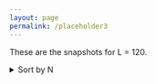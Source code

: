 ```yaml
---
layout: page
permalink: /placeholder3
---
```


These are the snapshots for L = 120. 

<details>
<summary>Sort by N</summary>

<details>
    <summary> N = 1000</summary>
   

     <details>
        <summary> N = 1000, r0 = 1.2 </summary>


          <details>
            <summary>N = 1000, r0 = 1.2, r1 = 0.0 r0</summary>
            <p float="left">

            <img src="{{ site.baseurl }}/images/snapshots/N1000/N1000L120rzero1.2r10.0rtheta0.05.png"  style="width: 420px;"/>
            <img src="{{ site.baseurl }}/images/snapshots/N1000/N1000L120rzero1.2r10.0rtheta0.1.png"  style="width: 420px;"/>
  
              </p>
                      <p float="left">

            <img src="{{ site.baseurl }}/images/snapshots/N1000/N1000L120rzero1.2r10.0rtheta0.5.png"  style="width: 420px;"/>
            <img src="{{ site.baseurl }}/images/snapshots/N1000/N1000L120rzero1.2r10.0rtheta5.0.png"  style="width: 420px;"/>
  
            
               </p>
           <p align = "center">
           1. TOP LEFT - r_theta = 0.05,2. TOP RIGHT - r_theta = 0.1, 3. BOTTOM LEFT- r_theta = 0.5, 4. BOTTOM RIGHT- r_theta = 5.0
          </p>
     
          </details>
          <details>
            <summary>N = 1000, r0 = 1.2, r1 = 0.1 r0 </summary>
                      <p float="left">

            <img src="{{ site.baseurl }}/images/snapshots/N1000/N1000L120rzero1.2r10.12rtheta0.05.png"  style="width: 420px;"/>
            <img src="{{ site.baseurl }}/images/snapshots/N1000/N1000L120rzero1.2r10.12rtheta0.1.png"  style="width: 420px;"/>
  
              </p>
                      <p float="left">

            <img src="{{ site.baseurl }}/images/snapshots/N1000/N1000L120rzero1.2r10.12rtheta0.5.png"  style="width: 420px;"/>
            <img src="{{ site.baseurl }}/images/snapshots/N1000/N1000L120rzero1.2r10.12rtheta5.0.png"  style="width: 420px;"/>
  
            
               </p>
           <p align = "center">
           1. TOP LEFT - r_theta = 0.05,2. TOP RIGHT - r_theta = 0.1, 3. BOTTOM LEFT- r_theta = 0.5, 4. BOTTOM RIGHT- r_theta = 5.0
          </p>
          </details>
          <details>
            <summary>N = 1000, r0 = 1.2, r1 = 0.5 r0 </summary>
                    <p float="left">

            <img src="{{ site.baseurl }}/images/snapshots/N1000/N1000L120rzero1.2r10.6rtheta0.05.png"  style="width: 420px;"/>
            <img src="{{ site.baseurl }}/images/snapshots/N1000/N1000L120rzero1.2r10.6rtheta0.1.png"  style="width: 420px;"/>
  
              </p>
                      <p float="left">

            <img src="{{ site.baseurl }}/images/snapshots/N1000/N1000L120rzero1.2r10.6rtheta0.5.png"  style="width: 420px;"/>
            <img src="{{ site.baseurl }}/images/snapshots/N1000/N1000L120rzero1.2r10.6rtheta5.0.png"  style="width: 420px;"/>
  
            
               </p>
           <p align = "center">
           1. TOP LEFT - r_theta = 0.05,2. TOP RIGHT - r_theta = 0.1, 3. BOTTOM LEFT- r_theta = 0.5, 4. BOTTOM RIGHT- r_theta = 5.0
          </p>
           </details>
       </details>

     <details>
        <summary>N = 1000, r0 = 5.7 </summary>


          <details>
            <summary>N = 1000, r0 = 5.7, r1 = 0.0 r0</summary>
                      <p float="left">

            <img src="{{ site.baseurl }}/images/snapshots/N1000/N1000L120rzero5.7r10.0rtheta0.05.png"  style="width: 420px;"/>
            <img src="{{ site.baseurl }}/images/snapshots/N1000/N1000L120rzero5.7r10.0rtheta0.1.png"  style="width: 420px;"/>
  
              </p>
                      <p float="left">

            <img src="{{ site.baseurl }}/images/snapshots/N1000/N1000L120rzero5.7r10.0rtheta0.5.png"  style="width: 420px;"/>
            <img src="{{ site.baseurl }}/images/snapshots/N1000/N1000L120rzero5.7r10.0rtheta5.0.png"  style="width: 420px;"/>
  
            
               </p>
           <p align = "center">
           1. TOP LEFT - r_theta = 0.05,2. TOP RIGHT - r_theta = 0.1, 3. BOTTOM LEFT- r_theta = 0.5, 4. BOTTOM RIGHT- r_theta = 5.0
          </p>
          </details>
          <details>
            <summary>N = 1000, r0 = 5.7, r1 = 0.1 r0</summary>
                      <p float="left">

            <img src="{{ site.baseurl }}/images/snapshots/N1000/N1000L120rzero5.7r10.5700000000000001rtheta0.05.png"  style="width: 420px;"/>
            <img src="{{ site.baseurl }}/images/snapshots/N1000/N1000L120rzero5.7r10.5700000000000001rtheta0.1.png"  style="width: 420px;"/>
  
              </p>
                      <p float="left">

            <img src="{{ site.baseurl }}/images/snapshots/N1000/N1000L120rzero5.7r10.5700000000000001rtheta0.5.png"  style="width: 420px;"/>
            <img src="{{ site.baseurl }}/images/snapshots/N1000/N1000L120rzero5.7r10.5700000000000001rtheta5.0.png"  style="width: 420px;"/>
  
            
               </p>
           <p align = "center">
           1. TOP LEFT - r_theta = 0.05,2. TOP RIGHT - r_theta = 0.1, 3. BOTTOM LEFT- r_theta = 0.5, 4. BOTTOM RIGHT- r_theta = 5.0
          </p>
          </details>
          <details>
            <summary>N = 1000, r0 = 5.7, r1 = 0.5 r0</summary>
                          <p float="left">

            <img src="{{ site.baseurl }}/images/snapshots/N1000/N1000L120rzero5.7r12.85rtheta0.05.png"  style="width: 420px;"/>
            <img src="{{ site.baseurl }}/images/snapshots/N1000/N1000L120rzero5.7r12.85rtheta0.1.png"  style="width: 420px;"/>
  
              </p>
                      <p float="left">

            <img src="{{ site.baseurl }}/images/snapshots/N1000/N1000L120rzero5.7r12.85rtheta0.5.png"  style="width: 420px;"/>
            <img src="{{ site.baseurl }}/images/snapshots/N1000/N1000L120rzero5.7r12.85rtheta5.0.png"  style="width: 420px;"/>
  
            
               </p>
           <p align = "center">
           1. TOP LEFT - r_theta = 0.05,2. TOP RIGHT - r_theta = 0.1, 3. BOTTOM LEFT- r_theta = 0.5, 4. BOTTOM RIGHT- r_theta = 5.0
          </p>
           </details>
       </details>

      <details>
        <summary>N = 1000, r0 = 11.4 </summary>


          <details>
            <summary>N = 1000, r0 = 11.4, r1 = 0.0 r0</summary>
                          <p float="left">

            <img src="{{ site.baseurl }}/images/snapshots/N1000/N1000L120rzero11.4r10.0rtheta0.05.png"  style="width: 420px;"/>
            <img src="{{ site.baseurl }}/images/snapshots/N1000/N1000L120rzero11.4r10.0rtheta0.1.png"  style="width: 420px;"/>
  
              </p>
                      <p float="left">

            <img src="{{ site.baseurl }}/images/snapshots/N1000/N1000L120rzero11.4r10.0rtheta0.5.png"  style="width: 420px;"/>
            <img src="{{ site.baseurl }}/images/snapshots/N1000/N1000L120rzero11.4r10.0rtheta5.0.png"  style="width: 420px;"/>
  
            
               </p>
           <p align = "center">
           1. TOP LEFT - r_theta = 0.05,2. TOP RIGHT - r_theta = 0.1, 3. BOTTOM LEFT- r_theta = 0.5, 4. BOTTOM RIGHT- r_theta = 5.0
          </p>
          </details>
          <details>
            <summary>N = 1000, r0 = 11.4, r1 = 0.1 r0 </summary>
                            <p float="left">

            <img src="{{ site.baseurl }}/images/snapshots/N1000/N1000L120rzero11.4r11.1400000000000001rtheta0.05.png"  style="width: 420px;"/>
            <img src="{{ site.baseurl }}/images/snapshots/N1000/N1000L120rzero11.4r11.1400000000000001rtheta0.1.png"  style="width: 420px;"/>
  
              </p>
                      <p float="left">

            <img src="{{ site.baseurl }}/images/snapshots/N1000/N1000L120rzero11.4r11.1400000000000001rtheta0.5.png"  style="width: 420px;"/>
            <img src="{{ site.baseurl }}/images/snapshots/N1000/N1000L120rzero11.4r11.1400000000000001rtheta5.0.png"  style="width: 420px;"/>
  
            
               </p>
           <p align = "center">
           1. TOP LEFT - r_theta = 0.05,2. TOP RIGHT - r_theta = 0.1, 3. BOTTOM LEFT- r_theta = 0.5, 4. BOTTOM RIGHT- r_theta = 5.0
          </p>
          </details>
          <details>
            <summary>N = 1000, r0 = 11.4, r1 = 0.5 r0 </summary>
                  <p float="left">

            <img src="{{ site.baseurl }}/images/snapshots/N1000/N1000L120rzero11.4r15.7rtheta0.05.png"  style="width: 420px;"/>
            <img src="{{ site.baseurl }}/images/snapshots/N1000/N1000L120rzero11.4r15.7rtheta0.1.png"  style="width: 420px;"/>
  
              </p>
                      <p float="left">

            <img src="{{ site.baseurl }}/images/snapshots/N1000/N1000L120rzero11.4r15.7rtheta0.5.png"  style="width: 420px;"/>
            <img src="{{ site.baseurl }}/images/snapshots/N1000/N1000L120rzero11.4r15.7rtheta5.0.png"  style="width: 420px;"/>
  
            
               </p>
           <p align = "center">
           1. TOP LEFT - r_theta = 0.05,2. TOP RIGHT - r_theta = 0.1, 3. BOTTOM LEFT- r_theta = 0.5, 4. BOTTOM RIGHT- r_theta = 5.0
          </p>
           </details>
       </details>
    
    
</details>
<details>
    <summary> N = 2000</summary>

    

     <details>
        <summary> N = 2000, r0 = 1.2 </summary>


          <details>
            <summary>N = 2000, r0 = 1.2, r1 = 0.0 r0</summary>
            <p float="left">

            <img src="{{ site.baseurl }}/images/snapshots/N2000/N2000L120rzero1.2r10.0rtheta0.05.png"  style="width: 420px;"/>
            <img src="{{ site.baseurl }}/images/snapshots/N2000/N2000L120rzero1.2r10.0rtheta0.1.png"  style="width: 420px;"/>

              </p>
                      <p float="left">

            <img src="{{ site.baseurl }}/images/snapshots/N2000/N2000L120rzero1.2r10.0rtheta0.5.png"  style="width: 420px;"/>
            <img src="{{ site.baseurl }}/images/snapshots/N2000/N2000L120rzero1.2r10.0rtheta5.0.png"  style="width: 420px;"/>


               </p>
           <p align = "center">
           1. TOP LEFT - r_theta = 0.05,2. TOP RIGHT - r_theta = 0.1, 3. BOTTOM LEFT- r_theta = 0.5, 4. BOTTOM RIGHT- r_theta = 5.0
          </p>

          </details>
          <details>
            <summary>N = 2000, r0 = 1.2, r1 = 0.1 r0 </summary>
                      <p float="left">

            <img src="{{ site.baseurl }}/images/snapshots/N2000/N2000L120rzero1.2r10.12rtheta0.05.png"  style="width: 420px;"/>
            <img src="{{ site.baseurl }}/images/snapshots/N2000/N2000L120rzero1.2r10.12rtheta0.1.png"  style="width: 420px;"/>

              </p>
                      <p float="left">

            <img src="{{ site.baseurl }}/images/snapshots/N2000/N2000L120rzero1.2r10.12rtheta0.5.png"  style="width: 420px;"/>
            <img src="{{ site.baseurl }}/images/snapshots/N2000/N2000L120rzero1.2r10.12rtheta5.0.png"  style="width: 420px;"/>


               </p>
           <p align = "center">
           1. TOP LEFT - r_theta = 0.05,2. TOP RIGHT - r_theta = 0.1, 3. BOTTOM LEFT- r_theta = 0.5, 4. BOTTOM RIGHT- r_theta = 5.0
          </p>
          </details>
          <details>
            <summary>N = 2000, r0 = 1.2, r1 = 0.5 r0 </summary>
                    <p float="left">

            <img src="{{ site.baseurl }}/images/snapshots/N2000/N2000L120rzero1.2r10.6rtheta0.05.png"  style="width: 420px;"/>
            <img src="{{ site.baseurl }}/images/snapshots/N2000/N2000L120rzero1.2r10.6rtheta0.1.png"  style="width: 420px;"/>

              </p>
                      <p float="left">

            <img src="{{ site.baseurl }}/images/snapshots/N2000/N2000L120rzero1.2r10.6rtheta0.5.png"  style="width: 420px;"/>
            <img src="{{ site.baseurl }}/images/snapshots/N2000/N2000L120rzero1.2r10.6rtheta5.0.png"  style="width: 420px;"/>


               </p>
           <p align = "center">
           1. TOP LEFT - r_theta = 0.05,2. TOP RIGHT - r_theta = 0.1, 3. BOTTOM LEFT- r_theta = 0.5, 4. BOTTOM RIGHT- r_theta = 5.0
          </p>
           </details>
       </details>

     <details>
        <summary>N = 2000, r0 = 5.7 </summary>


          <details>
            <summary>N = 2000, r0 = 5.7, r1 = 0.0 r0</summary>
                      <p float="left">

            <img src="{{ site.baseurl }}/images/snapshots/N2000/N2000L120rzero5.7r10.0rtheta0.05.png"  style="width: 420px;"/>
            <img src="{{ site.baseurl }}/images/snapshots/N2000/N2000L120rzero5.7r10.0rtheta0.1.png"  style="width: 420px;"/>

              </p>
                      <p float="left">

            <img src="{{ site.baseurl }}/images/snapshots/N2000/N2000L120rzero5.7r10.0rtheta0.5.png"  style="width: 420px;"/>
            <img src="{{ site.baseurl }}/images/snapshots/N2000/N2000L120rzero5.7r10.0rtheta5.0.png"  style="width: 420px;"/>


               </p>
           <p align = "center">
           1. TOP LEFT - r_theta = 0.05,2. TOP RIGHT - r_theta = 0.1, 3. BOTTOM LEFT- r_theta = 0.5, 4. BOTTOM RIGHT- r_theta = 5.0
          </p>
          </details>
          <details>
            <summary>N = 2000, r0 = 5.7, r1 = 0.1 r0</summary>
                      <p float="left">

            <img src="{{ site.baseurl }}/images/snapshots/N2000/N2000L120rzero5.7r10.5700000000000001rtheta0.05.png"  style="width: 420px;"/>
            <img src="{{ site.baseurl }}/images/snapshots/N2000/N2000L120rzero5.7r10.5700000000000001rtheta0.1.png"  style="width: 420px;"/>

              </p>
                      <p float="left">

            <img src="{{ site.baseurl }}/images/snapshots/N2000/N2000L120rzero5.7r10.5700000000000001rtheta0.5.png"  style="width: 420px;"/>
            <img src="{{ site.baseurl }}/images/snapshots/N2000/N2000L120rzero5.7r10.5700000000000001rtheta5.0.png"  style="width: 420px;"/>


               </p>
           <p align = "center">
           1. TOP LEFT - r_theta = 0.05,2. TOP RIGHT - r_theta = 0.1, 3. BOTTOM LEFT- r_theta = 0.5, 4. BOTTOM RIGHT- r_theta = 5.0
          </p>
          </details>
          <details>
            <summary>N = 2000, r0 = 5.7, r1 = 0.5 r0</summary>
                          <p float="left">

            <img src="{{ site.baseurl }}/images/snapshots/N2000/N2000L120rzero5.7r12.85rtheta0.05.png"  style="width: 420px;"/>
            <img src="{{ site.baseurl }}/images/snapshots/N2000/N2000L120rzero5.7r12.85rtheta0.1.png"  style="width: 420px;"/>

              </p>
                      <p float="left">

            <img src="{{ site.baseurl }}/images/snapshots/N2000/N2000L120rzero5.7r12.85rtheta0.5.png"  style="width: 420px;"/>
            <img src="{{ site.baseurl }}/images/snapshots/N2000/N2000L120rzero5.7r12.85rtheta5.0.png"  style="width: 420px;"/>


               </p>
           <p align = "center">
           1. TOP LEFT - r_theta = 0.05,2. TOP RIGHT - r_theta = 0.1, 3. BOTTOM LEFT- r_theta = 0.5, 4. BOTTOM RIGHT- r_theta = 5.0
          </p>
           </details>
       </details>

      <details>
        <summary>N = 2000, r0 = 11.4 </summary>


          <details>
            <summary>N = 2000, r0 = 11.4, r1 = 0.0 r0</summary>
                          <p float="left">

            <img src="{{ site.baseurl }}/images/snapshots/N2000/N2000L120rzero11.4r10.0rtheta0.05.png"  style="width: 420px;"/>
            <img src="{{ site.baseurl }}/images/snapshots/N2000/N2000L120rzero11.4r10.0rtheta0.1.png"  style="width: 420px;"/>

              </p>
                      <p float="left">

            <img src="{{ site.baseurl }}/images/snapshots/N2000/N2000L120rzero11.4r10.0rtheta0.5.png"  style="width: 420px;"/>
            <img src="{{ site.baseurl }}/images/snapshots/N2000/N2000L120rzero11.4r10.0rtheta5.0.png"  style="width: 420px;"/>


               </p>
           <p align = "center">
           1. TOP LEFT - r_theta = 0.05,2. TOP RIGHT - r_theta = 0.1, 3. BOTTOM LEFT- r_theta = 0.5, 4. BOTTOM RIGHT- r_theta = 5.0
          </p>
          </details>
          <details>
            <summary>N = 2000, r0 = 11.4, r1 = 0.1 r0 </summary>
                            <p float="left">

            <img src="{{ site.baseurl }}/images/snapshots/N2000/N2000L120rzero11.4r11.1400000000000001rtheta0.05.png"  style="width: 420px;"/>
            <img src="{{ site.baseurl }}/images/snapshots/N2000/N2000L120rzero11.4r11.1400000000000001rtheta0.1.png"  style="width: 420px;"/>

              </p>
                      <p float="left">

            <img src="{{ site.baseurl }}/images/snapshots/N2000/N2000L120rzero11.4r11.1400000000000001rtheta0.5.png"  style="width: 420px;"/>
            <img src="{{ site.baseurl }}/images/snapshots/N2000/N2000L120rzero11.4r11.1400000000000001rtheta5.0.png"  style="width: 420px;"/>


               </p>
           <p align = "center">
           1. TOP LEFT - r_theta = 0.05,2. TOP RIGHT - r_theta = 0.1, 3. BOTTOM LEFT- r_theta = 0.5, 4. BOTTOM RIGHT- r_theta = 5.0
          </p>
          </details>
          <details>
            <summary>N = 2000, r0 = 11.4, r1 = 0.5 r0 </summary>
                  <p float="left">

            <img src="{{ site.baseurl }}/images/snapshots/N2000/N2000L120rzero11.4r15.7rtheta0.05.png"  style="width: 420px;"/>
            <img src="{{ site.baseurl }}/images/snapshots/N2000/N2000L120rzero11.4r15.7rtheta0.1.png"  style="width: 420px;"/>

              </p>
                      <p float="left">

            <img src="{{ site.baseurl }}/images/snapshots/N2000/N2000L120rzero11.4r15.7rtheta0.5.png"  style="width: 420px;"/>
            <img src="{{ site.baseurl }}/images/snapshots/N2000/N2000L120rzero11.4r15.7rtheta5.0.png"  style="width: 420px;"/>


               </p>
           <p align = "center">
           1. TOP LEFT - r_theta = 0.05,2. TOP RIGHT - r_theta = 0.1, 3. BOTTOM LEFT- r_theta = 0.5, 4. BOTTOM RIGHT- r_theta = 5.0
          </p>
           </details>
       </details>
   
    
</details>
    

<details>
    <summary> N = 4000</summary>
    
 


     <details>
        <summary> N = 4000, r0 = 1.2 </summary>


          <details>
            <summary>N = 4000, r0 = 1.2, r1 = 0.0 r0</summary>
            <p float="left">

            <img src="{{ site.baseurl }}/images/snapshots/N4000/N4000L120rzero1.2r10.0rtheta0.05.png"  style="width: 420px;"/>
            <img src="{{ site.baseurl }}/images/snapshots/N4000/N4000L120rzero1.2r10.0rtheta0.1.png"  style="width: 420px;"/>
  
              </p>
                      <p float="left">

            <img src="{{ site.baseurl }}/images/snapshots/N4000/N4000L120rzero1.2r10.0rtheta0.5.png"  style="width: 420px;"/>
            <img src="{{ site.baseurl }}/images/snapshots/N4000/N4000L120rzero1.2r10.0rtheta5.0.png"  style="width: 420px;"/>
  
            
               </p>
           <p align = "center">
           1. TOP LEFT - r_theta = 0.05,2. TOP RIGHT - r_theta = 0.1, 3. BOTTOM LEFT- r_theta = 0.5, 4. BOTTOM RIGHT- r_theta = 5.0
          </p>
     
          </details>
          <details>
            <summary>N = 4000, r0 = 1.2, r1 = 0.1 r0 </summary>
                      <p float="left">

            <img src="{{ site.baseurl }}/images/snapshots/N4000/N4000L120rzero1.2r10.12rtheta0.05.png"  style="width: 420px;"/>
            <img src="{{ site.baseurl }}/images/snapshots/N4000/N4000L120rzero1.2r10.12rtheta0.1.png"  style="width: 420px;"/>
  
              </p>
                      <p float="left">

            <img src="{{ site.baseurl }}/images/snapshots/N1000/N4000L120rzero1.2r10.12rtheta0.5.png"  style="width: 420px;"/>
            <img src="{{ site.baseurl }}/images/snapshots/N1000/N4000L120rzero1.2r10.12rtheta5.0.png"  style="width: 420px;"/>
  
            
               </p>
           <p align = "center">
           1. TOP LEFT - r_theta = 0.05,2. TOP RIGHT - r_theta = 0.1, 3. BOTTOM LEFT- r_theta = 0.5, 4. BOTTOM RIGHT- r_theta = 5.0
          </p>
          </details>
          <details>
            <summary>N = 4000, r0 = 1.2, r1 = 0.5 r0 </summary>
                    <p float="left">

            <img src="{{ site.baseurl }}/images/snapshots/N4000/N4000L120rzero1.2r10.6rtheta0.05.png"  style="width: 420px;"/>
            <img src="{{ site.baseurl }}/images/snapshots/N4000/N4000L120rzero1.2r10.6rtheta0.1.png"  style="width: 420px;"/>
  
              </p>
                      <p float="left">

            <img src="{{ site.baseurl }}/images/snapshots/N4000/N4000L120rzero1.2r10.6rtheta0.5.png"  style="width: 420px;"/>
            <img src="{{ site.baseurl }}/images/snapshots/N4000/N4000L120rzero1.2r10.6rtheta5.0.png"  style="width: 420px;"/>
  
            
               </p>
           <p align = "center">
           1. TOP LEFT - r_theta = 0.05,2. TOP RIGHT - r_theta = 0.1, 3. BOTTOM LEFT- r_theta = 0.5, 4. BOTTOM RIGHT- r_theta = 5.0
          </p>
           </details>
       </details>

     <details>
        <summary>N = 4000, r0 = 5.7 </summary>


          <details>
            <summary>N = 4000, r0 = 5.7, r1 = 0.0 r0</summary>
                      <p float="left">

            <img src="{{ site.baseurl }}/images/snapshots/N4000/N4000L120rzero5.7r10.0rtheta0.05.png"  style="width: 420px;"/>
            <img src="{{ site.baseurl }}/images/snapshots/N4000/N4000L120rzero5.7r10.0rtheta0.1.png"  style="width: 420px;"/>
  
              </p>
                      <p float="left">

            <img src="{{ site.baseurl }}/images/snapshots/N4000/N4000L120rzero5.7r10.0rtheta0.5.png"  style="width: 420px;"/>
            <img src="{{ site.baseurl }}/images/snapshots/N4000/N4000L120rzero5.7r10.0rtheta5.0.png"  style="width: 420px;"/>
  
            
               </p>
           <p align = "center">
           1. TOP LEFT - r_theta = 0.05,2. TOP RIGHT - r_theta = 0.1, 3. BOTTOM LEFT- r_theta = 0.5, 4. BOTTOM RIGHT- r_theta = 5.0
          </p>
          </details>
          <details>
            <summary>N = 4000, r0 = 5.7, r1 = 0.1 r0</summary>
                      <p float="left">

            <img src="{{ site.baseurl }}/images/snapshots/N4000/N4000L120rzero5.7r10.5700000000000001rtheta0.05.png"  style="width: 420px;"/>
            <img src="{{ site.baseurl }}/images/snapshots/N4000/N4000L120rzero5.7r10.5700000000000001rtheta0.1.png"  style="width: 420px;"/>
  
              </p>
                      <p float="left">

            <img src="{{ site.baseurl }}/images/snapshots/N4000/N4000L120rzero5.7r10.5700000000000001rtheta0.5.png"  style="width: 420px;"/>
            <img src="{{ site.baseurl }}/images/snapshots/N4000/N4000L120rzero5.7r10.5700000000000001rtheta5.0.png"  style="width: 420px;"/>
  
            
               </p>
           <p align = "center">
           1. TOP LEFT - r_theta = 0.05,2. TOP RIGHT - r_theta = 0.1, 3. BOTTOM LEFT- r_theta = 0.5, 4. BOTTOM RIGHT- r_theta = 5.0
          </p>
          </details>
          <details>
            <summary>N = 4000, r0 = 5.7, r1 = 0.5 r0</summary>
                          <p float="left">

            <img src="{{ site.baseurl }}/images/snapshots/N4000/N4000L120rzero5.7r12.85rtheta0.05.png"  style="width: 420px;"/>
            <img src="{{ site.baseurl }}/images/snapshots/N4000/N4000L120rzero5.7r12.85rtheta0.1.png"  style="width: 420px;"/>
  
              </p>
                      <p float="left">

            <img src="{{ site.baseurl }}/images/snapshots/N4000/N4000L120rzero5.7r12.85rtheta0.5.png"  style="width: 420px;"/>
            <img src="{{ site.baseurl }}/images/snapshots/N4000/N4000L120rzero5.7r12.85rtheta5.0.png"  style="width: 420px;"/>
  
            
               </p>
           <p align = "center">
           1. TOP LEFT - r_theta = 0.05,2. TOP RIGHT - r_theta = 0.1, 3. BOTTOM LEFT- r_theta = 0.5, 4. BOTTOM RIGHT- r_theta = 5.0
          </p>
           </details>
       </details>

      <details>
        <summary>N = 4000, r0 = 11.4 </summary>


          <details>
            <summary>N = 4000, r0 = 11.4, r1 = 0.0 r0</summary>
                          <p float="left">

            <img src="{{ site.baseurl }}/images/snapshots/N4000/N4000L120rzero11.4r10.0rtheta0.05.png"  style="width: 420px;"/>
            <img src="{{ site.baseurl }}/images/snapshots/N4000/N4000L120rzero11.4r10.0rtheta0.1.png"  style="width: 420px;"/>
  
              </p>
                      <p float="left">

            <img src="{{ site.baseurl }}/images/snapshots/N4000/N4000L120rzero11.4r10.0rtheta0.5.png"  style="width: 420px;"/>
            <img src="{{ site.baseurl }}/images/snapshots/N4000/N4000L120rzero11.4r10.0rtheta5.0.png"  style="width: 420px;"/>
  
            
               </p>
           <p align = "center">
           1. TOP LEFT - r_theta = 0.05,2. TOP RIGHT - r_theta = 0.1, 3. BOTTOM LEFT- r_theta = 0.5, 4. BOTTOM RIGHT- r_theta = 5.0
          </p>
          </details>
          <details>
            <summary>N = 4000, r0 = 11.4, r1 = 0.1 r0 </summary>
                            <p float="left">

            <img src="{{ site.baseurl }}/images/snapshots/N4000/N4000L120rzero11.4r11.1400000000000001rtheta0.05.png"  style="width: 420px;"/>
            <img src="{{ site.baseurl }}/images/snapshots/N4000/N4000L120rzero11.4r11.1400000000000001rtheta0.1.png"  style="width: 420px;"/>
  
              </p>
                      <p float="left">

            <img src="{{ site.baseurl }}/images/snapshots/N4000/N4000L120rzero11.4r11.1400000000000001rtheta0.5.png"  style="width: 420px;"/>
            <img src="{{ site.baseurl }}/images/snapshots/N4000/N4000L120rzero11.4r11.1400000000000001rtheta5.0.png"  style="width: 420px;"/>
  
            
               </p>
           <p align = "center">
           1. TOP LEFT - r_theta = 0.05,2. TOP RIGHT - r_theta = 0.1, 3. BOTTOM LEFT- r_theta = 0.5, 4. BOTTOM RIGHT- r_theta = 5.0
          </p>
          </details>
          <details>
            <summary>N = 4000, r0 = 11.4, r1 = 0.5 r0 </summary>
                  <p float="left">

            <img src="{{ site.baseurl }}/images/snapshots/N4000/N4000L120rzero11.4r15.7rtheta0.05.png"  style="width: 420px;"/>
            <img src="{{ site.baseurl }}/images/snapshots/N4000/N4000L120rzero11.4r15.7rtheta0.1.png"  style="width: 420px;"/>
  
              </p>
                      <p float="left">

            <img src="{{ site.baseurl }}/images/snapshots/N4000/N4000L120rzero11.4r15.7rtheta0.5.png"  style="width: 420px;"/>
            <img src="{{ site.baseurl }}/images/snapshots/N4000/N4000L120rzero11.4r15.7rtheta5.0.png"  style="width: 420px;"/>
  
            
               </p>
           <p align = "center">
           1. TOP LEFT - r_theta = 0.05,2. TOP RIGHT - r_theta = 0.1, 3. BOTTOM LEFT- r_theta = 0.5, 4. BOTTOM RIGHT- r_theta = 5.0
          </p>
           </details>
       </details>
  
    
</details>

<details>
    <summary> N = 5000</summary>
   

     <details>
        <summary> N = 5000, r0 = 1.2 </summary>


          <details>
            <summary>N = 5000, r0 = 1.2, r1 = 0.0 r0</summary>
            <p float="left">

            <img src="{{ site.baseurl }}/images/snapshots/N5000/N5000L120rzero1.2r10.0rtheta0.05.png"  style="width: 420px;"/>
            <img src="{{ site.baseurl }}/images/snapshots/N5000/N5000L120rzero1.2r10.0rtheta0.1.png"  style="width: 420px;"/>
  
              </p>
                      <p float="left">

            <img src="{{ site.baseurl }}/images/snapshots/N5000/N5000L120rzero1.2r10.0rtheta0.5.png"  style="width: 420px;"/>
            <img src="{{ site.baseurl }}/images/snapshots/N5000/N5000L120rzero1.2r10.0rtheta5.0.png"  style="width: 420px;"/>
  
            
               </p>
           <p align = "center">
           1. TOP LEFT - r_theta = 0.05,2. TOP RIGHT - r_theta = 0.1, 3. BOTTOM LEFT- r_theta = 0.5, 4. BOTTOM RIGHT- r_theta = 5.0
          </p>
     
          </details>
          <details>
            <summary>N = 5000, r0 = 1.2, r1 = 0.1 r0 </summary>
                      <p float="left">

            <img src="{{ site.baseurl }}/images/snapshots/N5000/N5000L120rzero1.2r10.12rtheta0.05.png"  style="width: 420px;"/>
            <img src="{{ site.baseurl }}/images/snapshots/N5000/N5000L120rzero1.2r10.12rtheta0.1.png"  style="width: 420px;"/>
  
              </p>
                      <p float="left">

            <img src="{{ site.baseurl }}/images/snapshots/N5000/N5000L120rzero1.2r10.12rtheta0.5.png"  style="width: 420px;"/>
            <img src="{{ site.baseurl }}/images/snapshots/N5000/N5000L120rzero1.2r10.12rtheta5.0.png"  style="width: 420px;"/>
  
            
               </p>
           <p align = "center">
           1. TOP LEFT - r_theta = 0.05,2. TOP RIGHT - r_theta = 0.1, 3. BOTTOM LEFT- r_theta = 0.5, 4. BOTTOM RIGHT- r_theta = 5.0
          </p>
          </details>
          <details>
            <summary>N = 5000, r0 = 1.2, r1 = 0.5 r0 </summary>
                    <p float="left">

            <img src="{{ site.baseurl }}/images/snapshots/N5000/N5000L120rzero1.2r10.6rtheta0.05.png"  style="width: 420px;"/>
            <img src="{{ site.baseurl }}/images/snapshots/N5000/N5000L120rzero1.2r10.6rtheta0.1.png"  style="width: 420px;"/>
  
              </p>
                      <p float="left">

            <img src="{{ site.baseurl }}/images/snapshots/N5000/N5000L120rzero1.2r10.6rtheta0.5.png"  style="width: 420px;"/>
            <img src="{{ site.baseurl }}/images/snapshots/N5000/N5000L120rzero1.2r10.6rtheta5.0.png"  style="width: 420px;"/>
  
            
               </p>
           <p align = "center">
           1. TOP LEFT - r_theta = 0.05,2. TOP RIGHT - r_theta = 0.1, 3. BOTTOM LEFT- r_theta = 0.5, 4. BOTTOM RIGHT- r_theta = 5.0
          </p>
           </details>
       </details>

     <details>
        <summary>N = 5000, r0 = 5.7 </summary>


          <details>
            <summary>N = 5000, r0 = 5.7, r1 = 0.0 r0</summary>
                      <p float="left">

            <img src="{{ site.baseurl }}/images/snapshots/N5000/N5000L120rzero5.7r10.0rtheta0.05.png"  style="width: 420px;"/>
            <img src="{{ site.baseurl }}/images/snapshots/N5000/N5000L120rzero5.7r10.0rtheta0.1.png"  style="width: 420px;"/>
  
              </p>
                      <p float="left">

            <img src="{{ site.baseurl }}/images/snapshots/N5000/N5000L120rzero5.7r10.0rtheta0.5.png"  style="width: 420px;"/>
            <img src="{{ site.baseurl }}/images/snapshots/N5000/N5000L120rzero5.7r10.0rtheta5.0.png"  style="width: 420px;"/>
  
            
               </p>
           <p align = "center">
           1. TOP LEFT - r_theta = 0.05,2. TOP RIGHT - r_theta = 0.1, 3. BOTTOM LEFT- r_theta = 0.5, 4. BOTTOM RIGHT- r_theta = 5.0
          </p>
          </details>
          <details>
            <summary>N = 5000, r0 = 5.7, r1 = 0.1 r0</summary>
                      <p float="left">

            <img src="{{ site.baseurl }}/images/snapshots/N5000/N5000L120rzero5.7r10.5700000000000001rtheta0.05.png"  style="width: 420px;"/>
            <img src="{{ site.baseurl }}/images/snapshots/N5000/N5000L120rzero5.7r10.5700000000000001rtheta0.1.png"  style="width: 420px;"/>
  
              </p>
                      <p float="left">

            <img src="{{ site.baseurl }}/images/snapshots/N5000/N5000L120rzero5.7r10.5700000000000001rtheta0.5.png"  style="width: 420px;"/>
            <img src="{{ site.baseurl }}/images/snapshots/N5000/N5000L120rzero5.7r10.5700000000000001rtheta5.0.png"  style="width: 420px;"/>
  
            
               </p>
           <p align = "center">
           1. TOP LEFT - r_theta = 0.05,2. TOP RIGHT - r_theta = 0.1, 3. BOTTOM LEFT- r_theta = 0.5, 4. BOTTOM RIGHT- r_theta = 5.0
          </p>
          </details>
          <details>
            <summary>N = 5000, r0 = 5.7, r1 = 0.5 r0</summary>
                          <p float="left">

            <img src="{{ site.baseurl }}/images/snapshots/N5000/N5000L120rzero5.7r12.85rtheta0.05.png"  style="width: 420px;"/>
            <img src="{{ site.baseurl }}/images/snapshots/N5000/N5000L120rzero5.7r12.85rtheta0.1.png"  style="width: 420px;"/>
  
              </p>
                      <p float="left">

            <img src="{{ site.baseurl }}/images/snapshots/N5000/N5000L120rzero5.7r12.85rtheta0.5.png"  style="width: 420px;"/>
            <img src="{{ site.baseurl }}/images/snapshots/N5000/N5000L120rzero5.7r12.85rtheta5.0.png"  style="width: 420px;"/>
  
            
               </p>
           <p align = "center">
           1. TOP LEFT - r_theta = 0.05,2. TOP RIGHT - r_theta = 0.1, 3. BOTTOM LEFT- r_theta = 0.5, 4. BOTTOM RIGHT- r_theta = 5.0
          </p>
           </details>
       </details>

      <details>
        <summary>N = 5000, r0 = 11.4 </summary>


          <details>
            <summary>N = 5000, r0 = 11.4, r1 = 0.0 r0</summary>
                          <p float="left">

            <img src="{{ site.baseurl }}/images/snapshots/N5000/N5000L120rzero11.4r10.0rtheta0.05.png"  style="width: 420px;"/>
            <img src="{{ site.baseurl }}/images/snapshots/N5000/N5000L120rzero11.4r10.0rtheta0.1.png"  style="width: 420px;"/>
  
              </p>
                      <p float="left">

            <img src="{{ site.baseurl }}/images/snapshots/N5000/N5000L120rzero11.4r10.0rtheta0.5.png"  style="width: 420px;"/>
            <img src="{{ site.baseurl }}/images/snapshots/N5000/N5000L120rzero11.4r10.0rtheta5.0.png"  style="width: 420px;"/>
  
            
               </p>
           <p align = "center">
           1. TOP LEFT - r_theta = 0.05,2. TOP RIGHT - r_theta = 0.1, 3. BOTTOM LEFT- r_theta = 0.5, 4. BOTTOM RIGHT- r_theta = 5.0
          </p>
          </details>
          <details>
            <summary>N = 5000, r0 = 11.4, r1 = 0.1 r0 </summary>
                            <p float="left">

            <img src="{{ site.baseurl }}/images/snapshots/N5000/N5000L120rzero11.4r11.1400000000000001rtheta0.05.png"  style="width: 420px;"/>
            <img src="{{ site.baseurl }}/images/snapshots/N5000/N5000L120rzero11.4r11.1400000000000001rtheta0.1.png"  style="width: 420px;"/>
  
              </p>
                      <p float="left">

            <img src="{{ site.baseurl }}/images/snapshots/N5000/N5000L120rzero11.4r11.1400000000000001rtheta0.5.png"  style="width: 420px;"/>
            <img src="{{ site.baseurl }}/images/snapshots/N5000/N5000L120rzero11.4r11.1400000000000001rtheta5.0.png"  style="width: 420px;"/>
  
            
               </p>
           <p align = "center">
           1. TOP LEFT - r_theta = 0.05,2. TOP RIGHT - r_theta = 0.1, 3. BOTTOM LEFT- r_theta = 0.5, 4. BOTTOM RIGHT- r_theta = 5.0
          </p>
          </details>
          <details>
            <summary>N = 5000, r0 = 11.4, r1 = 0.5 r0 </summary>
                  <p float="left">

            <img src="{{ site.baseurl }}/images/snapshots/N5000/N5000L120rzero11.4r15.7rtheta0.05.png"  style="width: 420px;"/>
            <img src="{{ site.baseurl }}/images/snapshots/N5000/N5000L120rzero11.4r15.7rtheta0.1.png"  style="width: 420px;"/>
  
              </p>
                      <p float="left">

            <img src="{{ site.baseurl }}/images/snapshots/N5000/N5000L120rzero11.4r15.7rtheta0.5.png"  style="width: 420px;"/>
            <img src="{{ site.baseurl }}/images/snapshots/N5000/N5000L120rzero11.4r15.7rtheta5.0.png"  style="width: 420px;"/>
  
            
               </p>
           <p align = "center">
           1. TOP LEFT - r_theta = 0.05,2. TOP RIGHT - r_theta = 0.1, 3. BOTTOM LEFT- r_theta = 0.5, 4. BOTTOM RIGHT- r_theta = 5.0
          </p>
           </details>
       </details>
    
    
</details>

</details>

